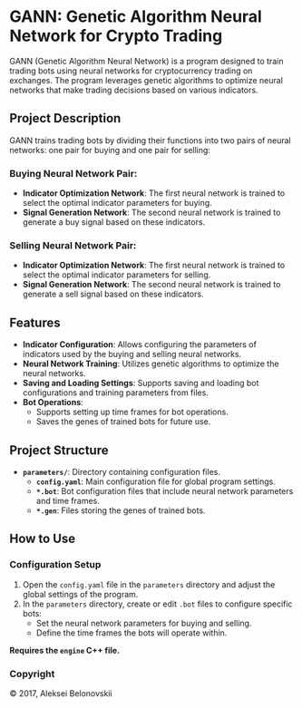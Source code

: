 # GANN: Genetic Algorithm Neural Network for Crypto Trading

GANN (Genetic Algorithm Neural Network) is a program designed to train trading bots using neural networks for cryptocurrency trading on exchanges. The program leverages genetic algorithms to optimize neural networks that make trading decisions based on various indicators.

## Project Description

GANN trains trading bots by dividing their functions into two pairs of neural networks: one pair for buying and one pair for selling:

### Buying Neural Network Pair:

- **Indicator Optimization Network**: The first neural network is trained to select the optimal indicator parameters for buying.
- **Signal Generation Network**: The second neural network is trained to generate a buy signal based on these indicators.

### Selling Neural Network Pair:

- **Indicator Optimization Network**: The first neural network is trained to select the optimal indicator parameters for selling.
- **Signal Generation Network**: The second neural network is trained to generate a sell signal based on these indicators.

## Features

- **Indicator Configuration**: Allows configuring the parameters of indicators used by the buying and selling neural networks.
- **Neural Network Training**: Utilizes genetic algorithms to optimize the neural networks.
- **Saving and Loading Settings**: Supports saving and loading bot configurations and training parameters from files.
- **Bot Operations**:
  - Supports setting up time frames for bot operations.
  - Saves the genes of trained bots for future use.

## Project Structure

- **`parameters/`**: Directory containing configuration files.
  - **`config.yaml`**: Main configuration file for global program settings.
  - **`*.bot`**: Bot configuration files that include neural network parameters and time frames.
  - **`*.gen`**: Files storing the genes of trained bots.

## How to Use

### Configuration Setup

1. Open the `config.yaml` file in the `parameters` directory and adjust the global settings of the program.
2. In the `parameters` directory, create or edit `.bot` files to configure specific bots:
   - Set the neural network parameters for buying and selling.
   - Define the time frames the bots will operate within.

**Requires the `engine` C++ file.**

### Copyright

© 2017, Aleksei Belonovskii
